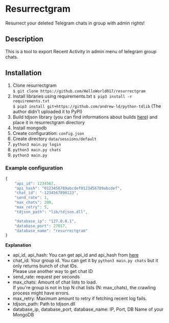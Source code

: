 # Resurrectgram
Resurrect your deleted Telegram chats in group with admin rights!

## Description
This is a tool to export Recent Activity in admin menu of telegram group chats.

## Installation
1. Clone resurrectgram  
`$ git clone https://github.com/HelloWorld017/resurrectgram`  
2. Install libraries using requirements.txt
`$ pip3 install -r requirements.txt`  
`$ pip3 install git+https://github.com/andrew-ld/python-tdlib` (The author didn't uploaded it to PyPI)  
3. Build tdjson library (you can find informations about builds [here](https://tdlib.github.io/td/build.html))
and place it in resurrectgram directory  
4. Install mongodb  
5. Create configuration: `config.json`  
6. Create directory `data/sessions/default`  
7. `python3 main.py login`  
8. `python3 main.py chats`  
9. `python3 main.py`

### Example configuration
```js
{
	"api_id": 1234567,
	"api_hash": "0123456789abcdef0123456789abcdef",
	"chat_id": "-1234567890123",
	"send_rate": 1,
	"max_chats": 200,
	"max_retry": 5,
	"tdjson_path": "lib/tdjson.dll",

	"database_ip": "127.0.0.1",
	"database_port": 27017,
	"database_name": "resurrectgram"
}
```

**Explanation**

* api_id, api_hash:
You can get api_id and api_hash from [here](https://my.telegram.org/apps)  
* chat_id:
Your group id. You can get it by `python3 main.py chats` but it only returns bunch of chat IDs.  
Please use another way to get chat ID  
* send_rate: request per seconds  
* max_chats: Amount of chat lists to load.  
If you're group is not in top N chat lists (N: max_chats), the crawling process might have errors.  
* max_retry: Maximum amount to retry if fetching recent log fails.  
* tdjson_path: Path to tdjson.dll  
* database_ip, database_port, database_name: IP, Port, DB Name of your MongoDB
